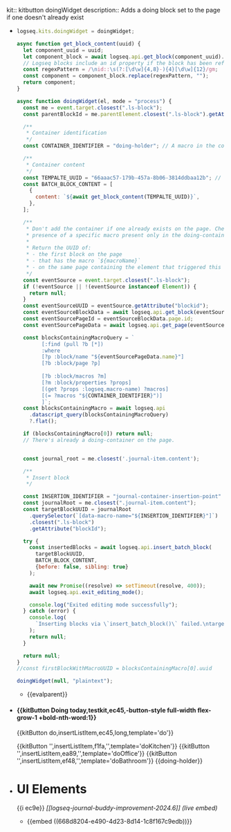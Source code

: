 kit:: kitbutton doingWidget
description:: Adds a doing block set to the page if one doesn't already exist

- ```javascript
  logseq.kits.doingWidget = doingWidget;
  
  async function get_block_content(uuid) {
    let component_uuid = uuid;
    let component_block = await logseq.api.get_block(component_uuid).content;
    // Logseq blocks include an id property if the block has been referenced.
    const regexPattern = /\nid::\s(?:[\d\w]{4,8}-){4}[\d\w]{12}/gm;
    const component = component_block.replace(regexPattern, "");
    return component;
  }
  
  async function doingWidget(el, mode = "process") {
    const me = event.target.closest(".ls-block");
    const parentBlockId = me.parentElement.closest(".ls-block").getAttribute("blockId");
  
    /**
     * Container identification
     */
    const CONTAINER_IDENTIFIER = "doing-holder"; // A macro in the container
  
    /**
     * Container content
     */
    const TEMPALTE_UUID = "66aaac57-179b-457a-8b06-3814ddbaa12b"; // doing-container data
    const BATCH_BLOCK_CONTENT = [
      {
        content: `${await get_block_content(TEMPALTE_UUID)}`,
      },
    ];
  
    /**
     * Don't add the container if one already exists on the page. Check for the
     * presence of a specific macro present only in the doing-container block.
     *
     * Return the UUID of:
     * - the first block on the page
     * - that has the macro `${macroName}`
     * - on the same page containing the element that triggered this function
     */
    const eventSource = event.target.closest(".ls-block");
    if (!eventSource || !(eventSource instanceof Element)) {
      return null;
    }
    const eventSourceUUID = eventSource.getAttribute("blockid");
    const eventSourceBlockData = await logseq.api.get_block(eventSourceUUID);
    const eventSourcePageId = eventSourceBlockData.page.id;
    const eventSourcePageData = await logseq.api.get_page(eventSourcePageId);
  
    const blocksContainingMacroQuery = `
          [:find (pull ?b [*])
          :where
          [?p :block/name "${eventSourcePageData.name}"]
          [?b :block/page ?p]
          
          [?b :block/macros ?m]
          [?m :block/properties ?props]
          [(get ?props :logseq.macro-name) ?macros]
          [(= ?macros "${CONTAINER_IDENTIFIER}")]
          ]`;
    const blocksContainingMacro = await logseq.api
      .datascript_query(blocksContainingMacroQuery)
      ?.flat();
  
    if (blocksContainingMacro[0]) return null;
    // There's already a doing-container on the page.
  
  
    const journal_root = me.closest('.journal-item.content');
  
    /**
     * Insert block
     */
  
    const INSERTION_IDENTIFIER = "journal-container-insertion-point"  // macro name
    const journalRoot = me.closest(".journal-item.content");
    const targetBlockUUID = journalRoot
      .querySelector(`[data-macro-name="${INSERTION_IDENTIFIER}"]`)
      .closest(".ls-block")
      .getAttribute("blockId");
  
    try {
      const insertedBlocks = await logseq.api.insert_batch_block(
        targetBlockUUID,
        BATCH_BLOCK_CONTENT,
        {before: false, sibling: true}
      );
  
      await new Promise((resolve) => setTimeout(resolve, 400));
      await logseq.api.exit_editing_mode();
  
      console.log("Exited editing mode successfully");
    } catch (error) {
      console.log(
        `Inserting blocks via \`insert_batch_block()\` failed.\ntargetBlockUUID: ${targetBlockUUID}\n${error}`
      );
      return null;
    }
  
    return null;
  }
  //const firstBlockWithMacroUUID = blocksContainingMacro[0].uuid
  
  doingWidget(null, "plaintext");
  
  ```
	- {{evalparent}}
- #### {{kitButton Doing today,testkit,ec45,-button-style full-width flex-grow-1 +bold-nth-word:1}}
  {{kitButton do,insertListItem,ec45,long,template='do'}}
  
  {{kitButton '',insertListItem,f1fa,'',template='doKitchen'}}  {{kitButton '',insertListItem,ea89,'',template='doOffice'}}  {{kitButton '',insertListItem,ef48,'',template='doBathroom'}}
  {{doing-holder}}
- # UI Elements
  {{i ec9e}} *[[logseq-journal-buddy-improvement-2024.6]]* *(live embed)*
	- {{embed ((668d8204-e490-4d23-8d14-1c8f167c9edb))}}
